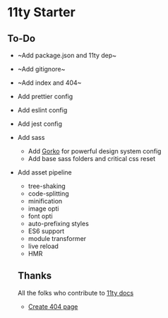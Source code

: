 # 11ty Starter

## To-Do
- ~Add package.json and 11ty dep~
- ~Add gitignore~
- ~Add index and 404~
- Add prettier config
- Add eslint config
- Add jest config
- Add sass
    - Add [Gorko](https://github.com/hankchizljaw/gorko) for powerful design system config
    - Add base sass folders and critical css reset
- Add asset pipeline
    - tree-shaking
    - code-splitting
    - minification
    - image opti
    - font opti
    - auto-prefixing styles
    - ES6 support
    - module transformer
    - live reload
    - HMR

    ## Thanks
    All the folks who contribute to [11ty docs](https://www.11ty.dev/docs/)
    - [Create 404 page](https://www.11ty.dev/docs/quicktips/not-found/)